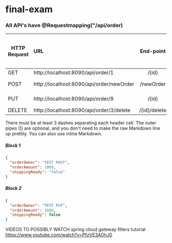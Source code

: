 # final-exam


### All API's have @Requestmapping("/api/order)
| HTTP Request | URL                                      |  End-point   | JSON body of HTTP-request |
|--------------|:-----------------------------------------|:------------:|:-------------------------:|
| GET          | http://localhost:8090/api/order/1        |    /{id}     |                           |
| POST         | http://localhost:8090/api/order/newOrder |  /newOrder   |       Copy Block 1        |
| PUT          | http://localhost:8090/api/order/9        |    /{id}     |       Copy Block 2        |
| DELETE       | http://localhost:8090/api/order/3/delete | /{id}/delete |                           |

There must be at least 3 dashes separating each header cell.
The outer pipes (|) are optional, and you don't need to make the
raw Markdown line up prettily. You can also use inline Markdown.

##### Block 1
```json
{
  "orderOwner": "TEST POST",
  "orderAmount": 1000,
  "shippingReady": "false"
}
```

##### Block 2
```json
{
  "orderOwner": "TEST PUT",
  "orderAmount": 1000,
  "shippingReady": false
}
```


VIDEOS TO POSSIBLY WATCH
spring cloud gateway filters tutorial
https://www.youtube.com/watch?v=PfzVE3AOhJ0